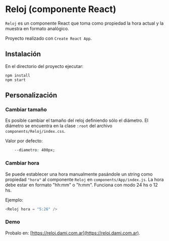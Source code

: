 # Reloj (componente React)

`Reloj` es un componente React que toma como propiedad la hora actual y la muestra en formato analógico.

Proyecto realizado con `Create React App`.

## Instalación

En el directorio del proyecto ejecutar:

```console
npm install
npm start
```

## Personalización

### Cambiar tamaño
Es posible cambiar el tamaño del reloj definiendo sólo el diámetro.
El diámetro se encuentra en la clase `:root` del archivo `components/Reloj/index.css`.

Valor por defecto:

```css
    --diametro: 400px;
```    
### Cambiar hora
Se puede establecer una hora manualmente pasándole un string como propiedad `"hora"` al componente `Reloj` en `components/App/index.js`. La hora debe estar en formato "hh:mm" o "h:mm". Funciona con modo 24 hs o 12 hs.

Ejemplo:

```javascript
<Reloj hora = "5:26" />
```
### Demo
Probalo en: [https://reloj.dami.com.ar](https://reloj.dami.com.ar).